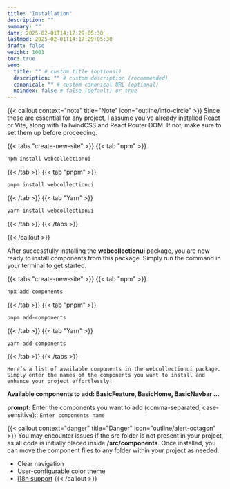 ```yaml
---
title: "Installation"
description: ""
summary: ""
date: 2025-02-01T14:17:29+05:30
lastmod: 2025-02-01T14:17:29+05:30
draft: false
weight: 1001
toc: true
seo:
  title: "" # custom title (optional)
  description: "" # custom description (recommended)
  canonical: "" # custom canonical URL (optional)
  noindex: false # false (default) or true
---
```





{{< callout context="note" title="Note" icon="outline/info-circle" >}}
Since these are essential for any project, I assume you've already installed React or Vite, along with TailwindCSS and React Router DOM. If not, make sure to set them up before proceeding.


{{< tabs "create-new-site" >}}
{{< tab "npm" >}}

```bash {title="Install package..."}
npm install webcollectionui
```

{{< /tab >}}
{{< tab "pnpm" >}}

```bash {title="Install package..."}
pnpm install webcollectionui
```

{{< /tab >}}
{{< tab "Yarn" >}}

```bash {title="Install package..."}
yarn install webcollectionui
```

{{< /tab >}}
{{< /tabs >}}

{{< /callout >}}

After successfully installing the **webcollectionui** package, you are now ready to install components from this package. Simply run the command in your terminal to get started.


{{< tabs "create-new-site" >}}
{{< tab "npm" >}}

```bash {title="Execute commands for installing components..."}
npx add-components
```

{{< /tab >}}
{{< tab "pnpm" >}}

```bash {title="Execute commands for installing components..."}
pnpm add-components
```

{{< /tab >}}
{{< tab "Yarn" >}}

```bash {title="Execute commands for installing components..."}
yarn add-components
```

{{< /tab >}}
{{< /tabs >}}

`Here’s a list of available components in the webcollectionui package. Simply enter the names of the components you want to install and enhance your project effortlessly!`

**Available components to add: BasicFeature, BasicHome, BasicNavbar ...**

**prompt:** Enter the components you want to add (comma-separated, case-sensitive):: `Enter components name`



{{< callout context="danger" title="Danger" icon="outline/alert-octagon" >}}
You may encounter issues if the src folder is not present in your project, as all code is initially placed inside **/src/components**. Once installed, you can move the component files to any folder within your project as needed.

- Clear navigation
- User-configurable color theme
- [i18n support](/docs/guides/i18n/)
  {{< /callout >}}